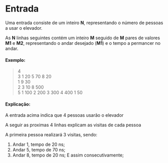 # Entrada

Uma entrada consiste de um inteiro **N**, representando o número de pessoas a
usar o elevador.

As **N** linhas seguintes contém um inteiro **M** seguido de **M** pares de
valores **M1** e **M2**, representando o andar desejado (**M1**) e o tempo a permancer no andar.

#### Exemplo:
> 4<br>
> 3 1 20 5 70 8 20<br>
> 1 9 30<br>
> 2 3 10 8 500<br>
> 5 1 100 2 200 3 300 4 400 1 50<br>

#### Explicação:
A entrada acima indica que 4 pessoas usarão o elevador

A seguir as proximas 4 linhas explicam as visitas de cada pessoa

A primeira pessoa realizará 3 visitas, sendo:
1.	Andar 1, tempo de 20 ns;
2.	Andar 5, tempo de 70 ns;
3.	Andar 8, tempo de 20 ns;
E assim consecutivamente;